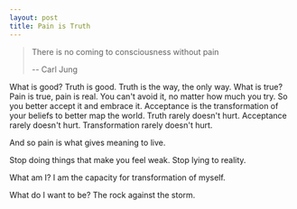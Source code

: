```yaml
---
layout: post
title: Pain is Truth
---
```


> There is no coming to consciousness without pain
>
> -- Carl Jung


What is good? Truth is good. Truth is the way, the only way.
What is true? Pain is true, pain is real. You can't avoid it, no matter how much you try. So you better accept it and embrace it. Acceptance is the transformation of your beliefs to better map the world. Truth rarely doesn't hurt. Acceptance rarely doesn't hurt. Transformation rarely doesn't hurt.

And so pain is what gives meaning to live.

Stop doing things that make you feel weak. Stop lying to reality.

What am I? I am the capacity for transformation of myself.

What do I want to be? The rock against the storm.
